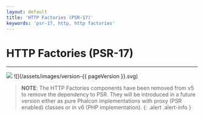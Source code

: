 ```yaml
---
layout: default
title: 'HTTP Factories (PSR-17)'
keywords: 'psr-17, http, http factories'
---
```

# HTTP Factories (PSR-17)
- - -
![](/assets/images/document-status-stable-success.svg) ![](/assets/images/version-{{ pageVersion }}.svg)

> **NOTE**: The HTTP Factories components have been removed from v5 to remove the dependency to PSR. They will be introduced in a future version either as pure Phalcon implementations with proxy (PSR enabled) classes or in v6 (PHP implementation). 
{: .alert .alert-info }
